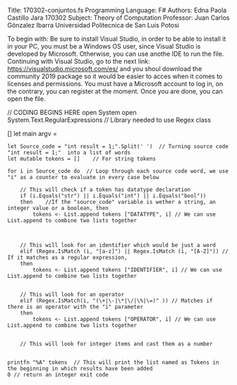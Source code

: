 Title: 170302-conjuntos.fs Programming Language: F\# Authors: Edna Paola
Castillo Jara 170302 Subject: Theory of Computation Professor: Juan
Carlos Gónzalez Ibarra Universidad Politecnica de San Luis Potosi

To begin with: Be sure to install Visual Studio, in order to be able to
install it in your PC, you must be a Windows OS user, since Visual
Studio is developed by Microsoft. Otherwise, you can use anothe IDE to
run the file. Continuing with Visual Studio, go to the next link:
https://visualstudio.microsoft.com/es/ and you shoul download the
community 2019 package so it would be easier to acces when it comes to
licenses and permissions. You must have a Microsoft account to log in,
on the contrary, you can register at the moment. Once you are done, you
can open the file.

// CODING BEGINS HERE open System open System.Text.RegularExpressions //
Library needed to use Regex class

[<EntryPoint>] let main argv =

    let Source_code = "int result = 1;".Split(' ')  // Turning source code "int result = 1;"  into a list of words
    let mutable tokens = []    // For string tokens
      
    for i in Source_code do  // Loop through each source code word, we use "i" as a counter to evaluate in every case below

        // This will check if a token has datatype declaration
        if (i.Equals("str") || i.Equals("int") || i.Equals("bool")) 
        then    //If the "source_code" variable is wether a string, an integer value or a boolean, then 
            tokens <- List.append tokens ["DATATYPE", i] // We can use List.append to combine two lists together
        
        
        
        // This will look for an identifier which would be just a word
        elif (Regex.IsMatch (i, "[a-z]") || Regex.IsMatch (i, "[A-Z]")) // If it matches as a regular expression,
        then
            tokens <- List.append tokens ["IDENTIFIER", i] // We can use List.append to combine two lists together


        // This will look for an operator
        elif (Regex.IsMatch(i, "(\+|\-|\*|\/|\%|\=)" )) // Matches if there is an operator with the "i" parameter
        then 
            tokens <- List.append tokens ["OPERATOR", i] // We can use List.append to combine two lists together


        // This will look for integer items and cast them as a number


    printfn "%A" tokens  // This will print the list named as Tokens in the beginning in which results have been added
    0 // return an integer exit code
